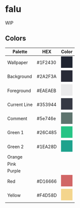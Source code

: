 # falu
 WIP

## Colors
|Palette|HEX|Color|
|-----|-----|-----|
|Wallpaper|#1F2430|![Colored box][wallpaper]|
|Background|#2A2F3A|![Colored box][background]|
|Foreground|#EAEAEB|![Colored box][foreground]|
|Current Line|#353944|![Colored box][currentline]|
|Comment|#5e746e|![Colored box][comment]|
|Green 1|#26C485|![Colored box][green1]|
|Green 2|#1EA28D|![Colored box][green2]|
|Orange|||
|Pink|||
|Purple|||
|Red|#D16666|![Colored box][red]|
|Yellow|#F4D58D|![Colored box][yellow]|

[wallpaper]:img/wallpaper.png
[background]:img/background.png
[foreground]:img/foreground.png
[currentline]:img/current_line.png
[comment]:img/comment.png
[green1]:img/green1.png
[green2]:img/green2.png
[red]:img/red.png
[yellow]:img/yellow.png